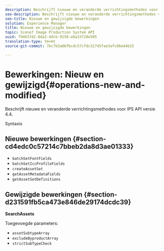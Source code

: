 ```yaml
---
description: Beschrijft nieuwe en veranderde verrichtingsmethodes voor IPS API versie 4.4.
seo-description: Beschrijft nieuwe en veranderde verrichtingsmethodes voor IPS API versie 4.4.
seo-title: Nieuwe en gewijzigde bewerkingen
solution: Experience Manager
title: Nieuwe en gewijzigde bewerkingen
topic: Scene7 Image Production System API
uuid: f94637d2-84a2-4dcb-9158-e6a33728e505
translation-type: tm+mt
source-git-commit: 7bc7b3a86fbcdc57cfdc31745fae3afc06e44b15

---
```



# Bewerkingen: Nieuw en gewijzigd{#operations-new-and-modified}

Beschrijft nieuwe en veranderde verrichtingsmethodes voor IPS API versie 4.4.

Syntaxis

## Nieuwe bewerkingen {#section-cd4edc0c57214c7bbeb2da8d3ae01333}

* `batchSetFontFields`
* `batchSetIccProfileFields`
* `createAssetSet`
* `getAssetMetadataFields`
* `getAssetSetDefinitions`

## Gewijzigde bewerkingen {#section-d231591fb5ca473e846de29174dcdc39}

**SearchAssets**

Toegevoegde parameters:

* `assetSubtypeArray`
* `excludeByproductArray`
* `strictSubTypeCheck`

